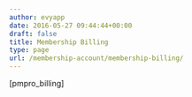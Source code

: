 ```yaml
---
author: evyapp
date: 2016-05-27 09:44:44+00:00
draft: false
title: Membership Billing
type: page
url: /membership-account/membership-billing/
---
```


[pmpro_billing]
